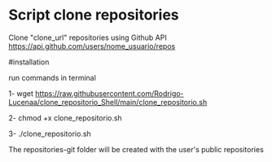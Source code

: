 <h1>Script clone repositories</h1>

Clone "clone_url" repositories using Github API https://api.github.com/users/nome_usuario/repos

#installation


run commands in terminal

1- wget https://raw.githubusercontent.com/Rodrigo-Lucenaa/clone_repositorio_Shell/main/clone_repositorio.sh

2- chmod +x clone_repositorio.sh

3- ./clone_repositorio.sh


The repositories-git folder will be created with the user's public repositories

